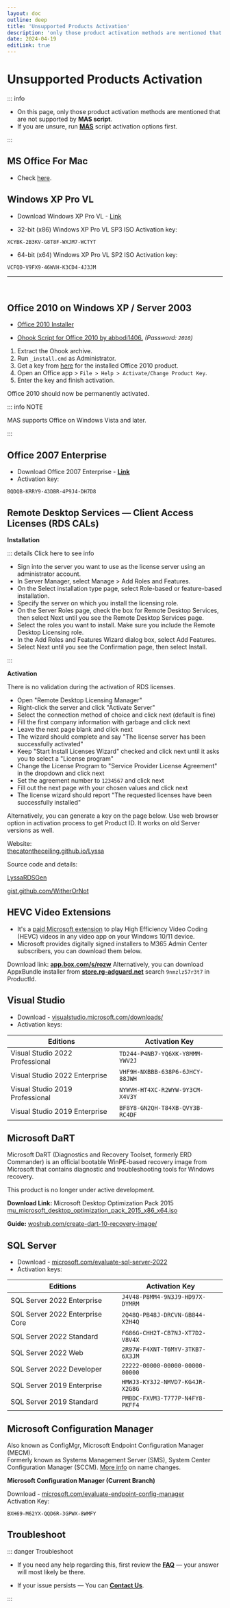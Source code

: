 ```yaml
---
layout: doc
outline: deep
title: 'Unsupported Products Activation'
description: 'only those product activation methods are mentioned that are -not supported- by MAS script'
date: 2024-04-19
editLink: true
---
```


# Unsupported Products Activation

::: info

- On this page, only those product activation methods are mentioned that are not supported by **MAS script**.
- If you are unsure, run [**MAS**](./index#step2) script activation options first.

:::

## MS Office For Mac

- Check [here][1].

## Windows XP Pro VL

- Download Windows XP Pro VL - [Link](./windows_xp_links)

- 32-bit (x86) Windows XP Pro VL SP3 ISO Activation key:

```shell
XCYBK-2B3KV-G8T8F-WXJM7-WCTYT
```
  
- 64-bit (x64) Windows XP Pro VL SP2 ISO Activation key:

```shell
VCFQD-V9FX9-46WVH-K3CD4-4J3JM
```

<hr/><br/>

## Office 2010 on Windows XP / Server 2003

- [Office 2010 Installer][2]

- [Ohook Script for Office 2010 by abbodi1406.](https://gitlab.com/-/project/11037551/uploads/bbdc7aae987d08f8e2bf6533942e623a/office2010_ohook.7z) *(Password: `2010`)*

1. Extract the Ohook archive.
2. Run 	`_install.cmd` as Administrator.
3. Get a key from [here](ohook#office-2010-140) for the installed Office 2010 product.
4. Open an Office app > `File > Help > Activate/Change Product Key`.
5. Enter the key and finish activation.

Office 2010 should now be permanently activated.  

::: info NOTE

MAS supports Office on Windows Vista and later.

:::

## Office 2007 Enterprise

- Download Office 2007 Enterprise - [**Link**][5]
- Activation key:  
  
```shell
BQDQB-KRRY9-43DBR-4P9J4-DH7D8
```

## Remote Desktop Services — Client Access Licenses (RDS CALs)

**Installation**  

::: details Click here to see info

- Sign into the server you want to use as the license server using an administrator account.
- In Server Manager, select Manage > Add Roles and Features.
- On the Select installation type page, select Role-based or feature-based installation.
- Specify the server on which you install the licensing role.
- On the Server Roles page, check the box for Remote Desktop Services, then select Next until you see the Remote Desktop Services page.
- Select the roles you want to install. Make sure you include the Remote Desktop Licensing role.
- In the Add Roles and Features Wizard dialog box, select Add Features.
- Select Next until you see the Confirmation page, then select Install.

::: 

**Activation**

There is no validation during the activation of RDS licenses.

- Open "Remote Desktop Licensing Manager"
- Right-click the server and click "Activate Server"
- Select the connection method of choice and click next (default is fine)
- Fill the first company information with garbage and click next
- Leave the next page blank and click next
- The wizard should complete and say "The license server has been successfully activated"
- Keep "Start Install Licenses Wizard" checked and click next until it asks you to select a "License program"
- Change the License Program to "Service Provider License Agreement" in the dropdown and click next
- Set the agreement number to `1234567` and click next
- Fill out the next page with your chosen values and click next
- The license wizard should report "The requested licenses have been successfully installed"

Alternatively, you can generate a key on the page below. Use web browser option in activation process to get Product ID. It works on old Server versions as well.  

Website:  
[thecatontheceiling.github.io/Lyssa][6] 

Source code and details:  

[LyssaRDSGen][7]

[gist.github.com/WitherOrNot][8]

## HEVC Video Extensions

- It's a [paid Microsoft extension][9] to play High Efficiency Video Coding (HEVC) videos in any video app on your Windows 10/11 device.
- Microsoft provides digitally signed installers to M365 Admin Center subscribers, you can download them below.

Download link: [**app.box.com/s/rozw**][10] 
Alternatively, you can download AppxBundle installer from [**store.rg-adguard.net**][11] search `9nmzlz57r3t7` in ProductId.

## Visual Studio

- Download - [visualstudio.microsoft.com/downloads/][12]
- Activation keys:

| Editions        | Activation Key |
|-----------------|----------------|
| Visual Studio 2022 Professional | `TD244-P4NB7-YQ6XK-Y8MMM-YWV2J` |
| Visual Studio 2022 Enterprise   | `VHF9H-NXBBB-638P6-6JHCY-88JWH` |
| Visual Studio 2019 Professional | `NYWVH-HT4XC-R2WYW-9Y3CM-X4V3Y` |
| Visual Studio 2019 Enterprise   | `BF8Y8-GN2QH-T84XB-QVY3B-RC4DF` |

## Microsoft DaRT

Microsoft DaRT (Diagnostics and Recovery Toolset, formerly ERD Commander) is an official bootable WinPE-based recovery image from Microsoft that contains diagnostic and troubleshooting tools for Windows recovery.

This product is no longer under active development.

**Download Link:** Microsoft Desktop Optimization Pack 2015  
[mu_microsoft_desktop_optimization_pack_2015_x86_x64.iso][13]

**Guide:** [woshub.com/create-dart-10-recovery-image/][14]

## SQL Server

- Download - [microsoft.com/evaluate-sql-server-2022][15]
- Activation keys:

| Editions        | Activation Key |
|-----------------|----------------|
| SQL Server 2022 Enterprise      | `J4V48-P8MM4-9N3J9-HD97X-DYMRM` |
| SQL Server 2022 Enterprise Core | `2Q48Q-PB48J-DRCVN-GB844-X2H4Q` |
| SQL Server 2022 Standard        | `FG86G-CHH2T-CB7NJ-XT7D2-V8V4X` |
| SQL Server 2022 Web             | `2R97W-F4XNT-T6MYV-3TKB7-6X3JM` |
| SQL Server 2022 Developer       | `22222-00000-00000-00000-00000` |
| SQL Server 2019 Enterprise      | `HMWJ3-KY3J2-NMVD7-KG4JR-X2G8G` |
| SQL Server 2019 Standard        | `PMBDC-FXVM3-T777P-N4FY8-PKFF4` |

## Microsoft Configuration Manager

Also known as ConfigMgr, Microsoft Endpoint Configuration Manager (MECM).  
Formerly known as Systems Management Server (SMS), System Center Configuration Manager (SCCM). [More info][16] on name changes.  

**Microsoft Configuration Manager (Current Branch)**

Download - [microsoft.com/evaluate-endpoint-config-manager][17]   
Activation Key:  

```shell
BXH69-M62YX-QQD6R-3GPWX-8WMFY
```

## Troubleshoot  

::: danger Troubleshoot

- If you need any help regarding this, first review the [**FAQ**](./faq) — your answer will most likely be there.  

- If your issue persists — You can [**Contact Us**](./troubleshoot).

:::

[1]: https://massgrave.dev/office_for_mac
[2]: https://massgrave.dev/office_msi_links#office-2010
[3]: https://gitlab.com/-/project/11037551/uploads/bbdc7aae987d08f8e2bf6533942e623a/office2010_ohook.7z
[4]: https://app.box.com/s/q0nyib6bfylosvbbm5x8ztg87vy0kl8a
[5]: https://massgrave.dev/office_msi_links#office-2007
[6]: https://thecatontheceiling.github.io/LyssaRDSGen/
[7]: https://github.com/thecatontheceiling/LyssaRDSGen
[8]: https://gist.github.com/WitherOrNot/c34c4c7b893e89ab849ce04e007d89a9
[9]: https://apps.microsoft.com/detail/9nmzlz57r3t7
[10]: https://app.box.com/s/rozwl3zsx6o90xw2568by61fhp3z3icw 
[11]: https://store.rg-adguard.net/
[12]: https://visualstudio.microsoft.com/downloads/
[13]: https://drive.massgrave.dev/mu_microsoft_desktop_optimization_pack_2015_x86_x64_dvd_5975282.iso
[14]: https://woshub.com/create-dart-10-recovery-image/
[15]: https://www.microsoft.com/en-us/evalcenter/evaluate-sql-server-2022
[16]: https://craigtwall.com/how-sccm-became-memcm-or-just-configmgr/
[17]: https://www.microsoft.com/en-us/evalcenter/evaluate-microsoft-endpoint-configuration-manager  
